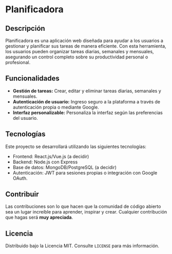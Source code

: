 # Planificadora

## Descripción
Planificadora es una aplicación web diseñada para ayudar a los usuarios a gestionar y planificar sus tareas de manera eficiente. Con esta herramienta, los usuarios pueden organizar tareas diarias, semanales y mensuales, asegurando un control completo sobre su productividad personal o profesional.

## Funcionalidades
- **Gestión de tareas:** Crear, editar y eliminar tareas diarias, semanales y mensuales.
- **Autenticación de usuario:** Ingreso seguro a la plataforma a través de autenticación propia o mediante Google.
- **Interfaz personalizable:** Personaliza la interfaz según las preferencias del usuario.

## Tecnologías
Este proyecto se desarrollará utilizando las siguientes tecnologías:
- Frontend: React.js/Vue.js (a decidir)
- Backend: Node.js con Express
- Base de datos: MongoDB/PostgreSQL (a decidir)
- Autenticación: JWT para sesiones propias o integración con Google OAuth.

## Contribuir
Las contribuciones son lo que hacen que la comunidad de código abierto sea un lugar increíble para aprender, inspirar y crear. Cualquier contribución que hagas será **muy apreciada**.

## Licencia
Distribuido bajo la Licencia MIT. Consulte `LICENSE` para más información.
